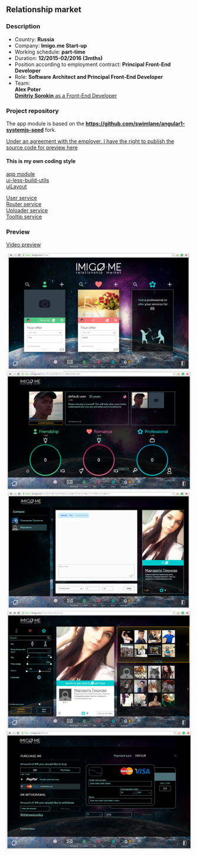 ## Relationship market

### Description  

* Country: **Russia**  
* Company: **Imigo.me Start-up**  
* Working schedule: **part-time**  
* Duration: **12/2015-02/2016 (3mths)**  
* Position according to employment contract: **Principal Front-End Developer**  
* Role: **Software Architect and Principal Front-End Developer**  
* Team:  
**Alex Poter**  
[**Dmitriy Sorokin** as a Front-End Developer](https://www.linkedin.com/in/cyberdemon)  

### Project repository  

The app module is based on the **https://github.com/swimlane/angular1-systemjs-seed** fork.  

[Under an agreement with the employer, I have the right to publish the source code for preview here](src)  

#### This is my own coding style

[app module](src/app/src)  
[ui-less-build-utils](src/ui-less-build-utils/src/ui-less-build-utils.less)  
[uiLayout](src/uiLayout/src/ui-layout.less)  

[User service](src/app/src/common/services/user.js)  
[Router service](src/app/src/common/services/router.js)  
[Uploader service](src/app/src/common/services/uploader.js)  
[Tooltip service](src/app/src/common/services/uiTooltip.js)  

### Preview  

[Video preview](preview/preview.mp4)  

![00](preview/00.png)  
![00](preview/01.png)  
![00](preview/02.png)  
![00](preview/03.png)  
![00](preview/04.png)  